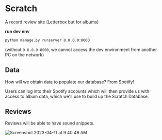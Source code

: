 # Scratch
A record review site (Letterbox but for albums)

**run dev env**
```bash
python manage.py runserver 0.0.0.0:8000
```
(without `0.0.0.0:8000`, we cannot access the dev environment from another PC on the network)

## Data

How will we obtain data to populate our database? From Spotify! 

Users can log into their Spotify accounts which will then provide us with access to album data, which we'll use to build up the Scratch Database. 

## Reviews

Reviews will be able to have sound snippets. 

![Screenshot 2023-04-11 at 9 40 49 AM](https://user-images.githubusercontent.com/22066972/231198766-a7670173-af1c-412c-a5a0-489f33d6dccd.png)

